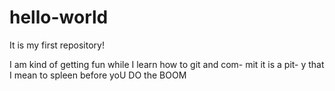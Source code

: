# hello-world
It is my first repository!

I am kind of getting fun while I learn how to git and com-
mit it is a pit-
y that I mean
to spleen before
yoU DO the 
BOOM
